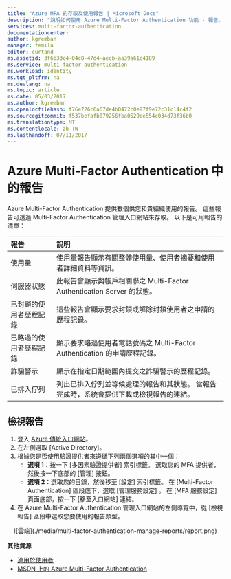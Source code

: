 ```yaml
---
title: "Azure MFA 的存取及使用報告 | Microsoft Docs"
description: "說明如何使用 Azure Multi-Factor Authentication 功能 - 報告。"
services: multi-factor-authentication
documentationcenter: 
author: kgremban
manager: femila
editor: curtand
ms.assetid: 3f6b33c4-04c8-47d4-aecb-aa39a61c4189
ms.service: multi-factor-authentication
ms.workload: identity
ms.tgt_pltfrm: na
ms.devlang: na
ms.topic: article
ms.date: 05/03/2017
ms.author: kgremban
ms.openlocfilehash: f76e726c6a67de4b0472c0e97f9e72c31c14c4f2
ms.sourcegitcommit: f537befafb079256fba0529ee554c034d73f36b0
ms.translationtype: MT
ms.contentlocale: zh-TW
ms.lasthandoff: 07/11/2017
---
```

# <a name="reports-in-azure-multi-factor-authentication"></a>Azure Multi-Factor Authentication 中的報告
Azure Multi-Factor Authentication 提供數個供您和貴組織使用的報告。 這些報告可透過 Multi-Factor Authentication 管理入口網站來存取。 以下是可用報告的清單：

| 報告 | 說明 |
|:--- |:--- |
| 使用量 |使用量報告顯示有關整體使用量、使用者摘要和使用者詳細資料等資訊。 |
| 伺服器狀態 |此報告會顯示與帳戶相關聯之 Multi-Factor Authentication Server 的狀態。 |
| 已封鎖的使用者歷程記錄 |這些報告會顯示要求封鎖或解除封鎖使用者之申請的歷程記錄。 |
| 已略過的使用者歷程記錄 |顯示要求略過使用者電話號碼之 Multi-Factor Authentication 的申請歷程記錄。 |
| 詐騙警示 |顯示在指定日期範圍內提交之詐騙警示的歷程記錄。 |
| 已排入佇列 |列出已排入佇列並等候處理的報告和其狀態。 當報告完成時，系統會提供下載或檢視報告的連結。 |

## <a name="view-reports"></a>檢視報告
1. 登入 [Azure 傳統入口網站](https://manage.windowsazure.com)。
2. 在左側選取 [Active Directory]。
3. 根據您是否使用驗證提供者來遵循下列兩個選項的其中一個︰
   * **選項 1**：按一下 [多因素驗證提供者] 索引標籤。 選取您的 MFA 提供者，然後按一下底部的 [管理] 按鈕。
   * **選項 2**：選取您的目錄，然後移至 [設定] 索引標籤。 在 [Multi-Factor Authentication] 區段底下，選取 [管理服務設定] 。 在 [MFA 服務設定] 頁面底部，按一下 [移至入口網站] 連結。
4. 在 Azure Multi-Factor Authentication 管理入口網站的左側導覽中，從 [檢視報告] 區段中選取您要使用的報告類型。

<center>![雲端](./media/multi-factor-authentication-manage-reports/report.png)</center>


**其他資源**

* [適用於使用者](end-user/multi-factor-authentication-end-user.md)
* [MSDN 上的 Azure Multi-Factor Authentication](https://msdn.microsoft.com/library/azure/dn249471.aspx)
